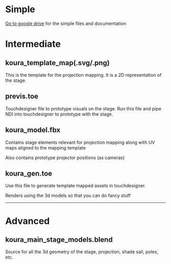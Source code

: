 # Simple
[Go to google drive](https://drive.google.com/drive/folders/1yIcADvoC-GmD-rNyaNwtiilgJClRLQcU) for the simple files and documentation

# Intermediate

## koura_template_map(.svg/.png)

This is the template for the projection mapping. It is a 2D representation of the stage.

## previs.toe

Touchdesigner file to prototype visuals on the stage. Run this file and pipe NDI into touchdesigner to prototype with the stage.

## koura_model.fbx

Contains stage elements relevant for projection mapping along with UV maps aligned to the mapping template

Also contains prototype projector positions (as cameras)

## koura_gen.toe

Use this file to generate template mapped assets in touchdesigner.

Renders using the 3d models so that you can do fancy stuff

---

# Advanced

## koura_main_stage_models.blend

Source for all the 3d geometry of the stage, projection, shade sail, poles, etc.
